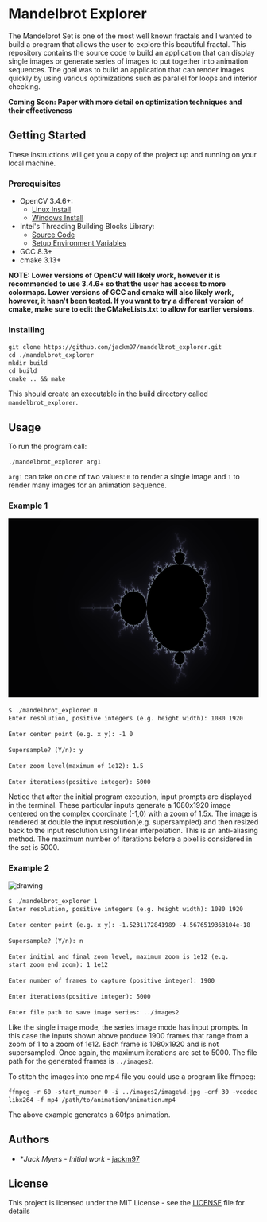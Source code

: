 # Mandelbrot Explorer

The Mandelbrot Set is one of the most well known fractals and I wanted to build a program that allows the user to explore this beautiful fractal. This repository contains the source code to build an application that can display single images or generate series of images to put together into animation sequences. The goal was to build an application that can render images quickly by using various optimizations such as parallel for loops and interior checking.

**Coming Soon: Paper with more detail on optimization techniques and their effectiveness**

## Getting Started

These instructions will get you a copy of the project up and running on your local machine.

### Prerequisites

- OpenCV 3.4.6+:
  - [Linux Install](https://docs.opencv.org/4.1.1/d7/d9f/tutorial_linux_install.html)
  - [Windows Install](https://www.learnopencv.com/install-opencv-4-on-windows/)
- Intel's Threading Building Blocks Library:
  - [Source Code](https://github.com/intel/tbb)
  - [Setup Environment Variables](https://software.intel.com/en-us/node/505529)
- GCC 8.3+
- cmake 3.13+

**NOTE: Lower versions of OpenCV will likely work, however it is recommended to use 3.4.6+ so that the user has access to more colormaps. Lower versions of GCC and cmake will also likely work, however, it hasn't been tested. If you want to try a different version of cmake, make sure to edit the CMakeLists.txt to allow for earlier versions.**

### Installing
```
git clone https://github.com/jackm97/mandelbrot_explorer.git
cd ./mandelbrot_explorer
mkdir build
cd build
cmake .. && make
```
This should create an executable in the build directory called `mandelbrot_explorer`.

## Usage
To run the program call:
```
./mandelbrot_explorer arg1
```
`arg1` can take on one of two values: `0` to render a single image and `1` to render many images for an animation sequence.

### Example 1
<img src="./examples/example1.png" alt="drawing" width="640" height="360"/>

```
$ ./mandelbrot_explorer 0
Enter resolution, positive integers (e.g. height width): 1080 1920

Enter center point (e.g. x y): -1 0

Supersample? (Y/n): y

Enter zoom level(maximum of 1e12): 1.5

Enter iterations(positive integer): 5000
```
Notice that after the initial program execution, input prompts are displayed in the terminal. These particular inputs generate a 1080x1920 image centered on the complex coordinate (-1,0) with a zoom of 1.5x. The image is rendered at double the input resolution(e.g. supersampled) and then resized back to the input resolution using linear interpolation. This is an anti-aliasing method. The maximum number of iterations before a pixel is considered in the set is 5000.

### Example 2
<img src="./examples/example2.gif" alt="drawing" width="640" height="360"/>

```
$ ./mandelbrot_explorer 1
Enter resolution, positive integers (e.g. height width): 1080 1920

Enter center point (e.g. x y): -1.5231172841989 -4.5676519363104e-18

Supersample? (Y/n): n

Enter initial and final zoom level, maximum zoom is 1e12 (e.g. start_zoom end_zoom): 1 1e12

Enter number of frames to capture (positive integer): 1900

Enter iterations(positive integer): 5000

Enter file path to save image series: ../images2
```
Like the single image mode, the series image mode has input prompts. In this case the inputs shown above produce 1900 frames that range from a zoom of 1 to a zoom of 1e12. Each frame is 1080x1920 and is not supersampled. Once again, the maximum iterations are set to 5000. The file path for the generated frames is `../images2`.

To stitch the images into one mp4 file you could use a program like ffmpeg:
```
ffmpeg -r 60 -start_number 0 -i ../images2/image%d.jpg -crf 30 -vcodec libx264 -f mp4 /path/to/animation/animation.mp4
```
The above example generates a 60fps animation.

## Authors

* **Jack Myers* - *Initial work* - [jackm97](https://github.com/jackm97)

## License

This project is licensed under the MIT License - see the [LICENSE](LICENSE) file for details
